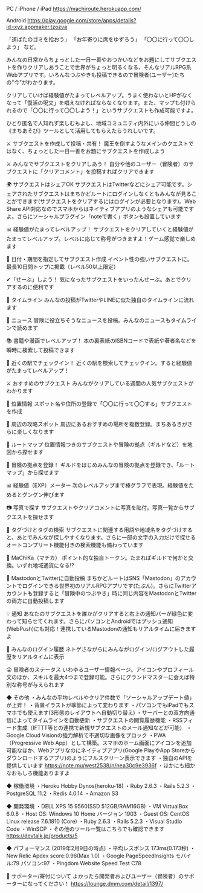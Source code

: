 PC / iPhone / iPad 
https://machiroute.herokuapp.com/

Android 
https://play.google.com/store/apps/details?id=xyz.appmaker.tzozva



「道ばたのゴミを拾おう」 
「お年寄りに席をゆずろう」 
「〇〇に行って〇〇しよう」 など。

みんなの日常からちょっとした一日一善やおつかいなどをお題にしてサブクエストを作りクリアしあうことで世界がちょっと明るくなる、そんなリアルRPG系Webアプリです。いろんなつぶやきも投稿できるので冒険者(ユーザー)たちの"今"がわかります。



クリアしていけば経験値がたまってレベルアップ。うまく使わないとHPがなくなって「復活の呪文」を唱えなければならなくなります。また、マップも付けられるので「〇〇に行って〇〇しよう！」というサブクエストも作成可能ですよ。



ひとり匿名で人知れず楽しむもよし、地域コミュニティ内外にいる仲間どうしの《まちあそび》ツールとして活用してもらえたらうれしいです。




⚔ サブクエストを作成して投稿・共有！ 
魔王を倒すようなメインのクエストではなく、ちょっとした一日一善をお題にサブクエストを作成しよう

⚔ みんなでサブクエストをクリアしあう！ 
自分や他のユーザー（冒険者）のサブクエストに「クリアコメント」を投稿すればクリアできます

🌍 サブクエストはシェアOK 
サブクエストはTwitterなどにシェア可能です。シェアされたサブクエストはまちかどルートにログインしなくともみんなが見ることができます(サブクエストをクリアするにはログインが必要となります)。Web Share API対応なのでスマホからはネイティブアプリのようなシェアも可能ですよ。さらにソーシャルプラグイン「noteで書く」ボタンも設置しています

📊 経験値がたまってレベルアップ！ 
サブクエストをクリアしていくと経験値がたまってレベルアップ。レベルに応じて称号がつきますよ！ゲーム感覚で楽しめます

📆 日付・期間を指定してサブクエスト作成 
イベント性の強いサブクエストに。最長10日間トップに掲載（レベル50以上限定）

✔「せーぶ」しよう！ 
気になったサブクエストをいったんせーぶ。あとでクリアするのに便利です

📝 タイムライン 
みんなの投稿がTwitterやLINEに似た独自のタイムラインに流れます

📰 ニュース 
冒険に役立ちそうなニュースを投稿。みんなのニュースもタイムラインで読めます

📚 書籍や漫画でレベルアップ！ 
本の裏表紙のISBNコードで表紙や著者名などを瞬時に検索して投稿できます

🚃 近くの駅でチェックイン！ 
近くの駅を検索してチェックイン。すると経験値がたまってレベルアップ！

⚔ おすすめのサブクエスト 
みんながクリアしている週間の人気サブクエストがわかります

🗾 位置情報 
スポット名や住所の登録で「〇〇に行って〇〇する」サブクエストを作成

🗾 周辺の攻略スポット 
周辺にあるおすすめの場所を複数登録。まちあるきがさらに楽しくなります

🚩 ルートマップ 
位置情報つきのサブクエストや冒険の拠点（ギルドなど）を地図から探せます

🕍 冒険の拠点を登録！ 
ギルドをはじめみんなの冒険の拠点を登録でき、「ルートマップ」から探せます

📊 経験値（EXP）メーター 
次のレベルアップまで棒グラフで表現。経験値をためるとグングン伸びます

📷 写真で探す 
サブクエストやクリアコメントに写真を貼付。写真一覧からサブクエストを探せます

📎 タグづけとタグの検索 
サブクエストに関連する用語や地域名をタグづけすると、あとでみんなが探しやすくなります。さらに一部の文字の入力だけで探せるオートコンプリート機能付きの検索機能も備わっています

🎁 MaChiKa（マチカ） 
ポイント的な独自トークン。たまればギルドで何かと交換。いずれ地域通貨になる!?

📣 MastodonとTwitterに自動投稿 
まちかどルートはSNS「Mastodon」のアカウントでログインできる世界初のリアルRPGアプリです(たぶん)。さらにTwitterアカウントも登録すると「冒険中のつぶやき」時に同じ内容をMastodonとTwitterの両方に自動投稿します

💡 通知 
あなたのサブクエストを誰かがクリアすると右上の通知バーが緑色に変わって知らせてくれます。さらにパソコンとAndroidではプッシュ通知(WebPush)にも対応！連携しているMastodonの通知もリアルタイムに届きますよ

🚪 みんなのログイン履歴 
ネトゲさながらにみんながログイン/ログアウトした履歴をリアルタイムに表示

😜 冒険者のステータス 
いわゆるユーザー情報ページ。アイコンやプロフィール文のほか、スキルを最大4つまで登録可能。さらにグランドマスターに会えば特別な称号が与えられます

◆ その他 
・みんなの平均レベルやクリア件数で「ソーシャルアップデート値」が上昇！ 
・背景イラストが季節によって変わります 
・パソコンでもiPadでもスマホでも使えます(3形態のレイアウトへ自動切り替え) 
・サーバーとの双方向通信によってタイムラインを自動更新 
・サブクエストの閲覧履歴機能 
・RSSフィード生成（IFTTT等との連携で新規サブクエストのメール通知などが可能） 
・Google Cloud Visionの強力解析で不適切な画像をブロック 
・PWA（Progressive Web App）として構築。スマホのホーム画面にアイコンを追加可能なほか、Webアプリなのにネイティブアプリ(Google PlayやApp Storeからダウンロードするアプリ)のようにフルスクリーン表示できます 
・独自のAPIを提供しています 
https://note.mu/west2538/n/nea30c9e3936f 
・ほかにも細かなおもしろ機能ありますよ

◆ 稼働環境 
・Heroku Hobby Dynos(heroku-18) 
・Ruby 2.6.3 
・Rails 5.2.3 
・PostgreSQL 11.2 
・Redis 4.0.14 
・Amazon S3

◆ 開発環境 
・DELL XPS 15 9560(SSD 512GB/RAM16GB) 
・VM VirtualBox 6.0.8 
・Host OS: Windows 10 Home バージョン 1903 
・Guest OS: CentOS Linux release 7.6.1810 (Core) 
・Ruby 2.6.3 
・Rails 5.2.3 
・Visual Studio Code 
・WinSCP 
・その他のツール一覧はこちらでも確認できます 
https://devtalk.jp/products/5

◆ パフォーマンス 
(2019年2月9日の時点) 
・平均レスポンス 173ms(0.173秒) 
・New Relic Apdex score:0.96(Max 1.0) 
・Google PageSpeedInsights モバイル:79 パソコン:97 
・Pingdom Website Speed Test C78

💚 サポーター/寄付について 
よかったら開発者およびユーザー（冒険者）のサポーターになってください！ 
https://lounge.dmm.com/detail/1397/